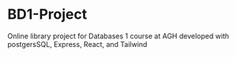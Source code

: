 # BD1-Project
Online library project for Databases 1 course at AGH developed with postgersSQL, Express, React, and Tailwind
